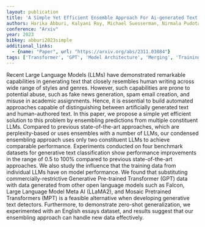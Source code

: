 ```yaml
---
layout: publication
title: 'A Simple Yet Efficient Ensemble Approach For Ai-generated Text Detection'
authors: Harika Abburi, Kalyani Roy, Michael Suesserman, Nirmala Pudota, Balaji Veeramani, Edward Bowen, Sanmitra Bhattacharya
conference: "Arxiv"
year: 2023
bibkey: abburi2023simple
additional_links:
  - {name: "Paper", url: "https://arxiv.org/abs/2311.03084"}
tags: ['Transformer', 'GPT', 'Model Architecture', 'Merging', 'Training Techniques', 'Pretraining Methods']
---
```

Recent Large Language Models (LLMs) have demonstrated remarkable capabilities
in generating text that closely resembles human writing across wide range of
styles and genres. However, such capabilities are prone to potential abuse,
such as fake news generation, spam email creation, and misuse in academic
assignments. Hence, it is essential to build automated approaches capable of
distinguishing between artificially generated text and human-authored text. In
this paper, we propose a simple yet efficient solution to this problem by
ensembling predictions from multiple constituent LLMs. Compared to previous
state-of-the-art approaches, which are perplexity-based or uses ensembles with
a number of LLMs, our condensed ensembling approach uses only two constituent
LLMs to achieve comparable performance. Experiments conducted on four benchmark
datasets for generative text classification show performance improvements in
the range of 0.5 to 100% compared to previous state-of-the-art approaches. We
also study the influence that the training data from individual LLMs have on
model performance. We found that substituting commercially-restrictive
Generative Pre-trained Transformer (GPT) data with data generated from other
open language models such as Falcon, Large Language Model Meta AI (LLaMA2), and
Mosaic Pretrained Transformers (MPT) is a feasible alternative when developing
generative text detectors. Furthermore, to demonstrate zero-shot
generalization, we experimented with an English essays dataset, and results
suggest that our ensembling approach can handle new data effectively.

